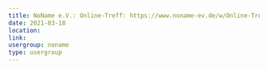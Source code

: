 ```yaml
---
title: NoName e.V.: Online-Treff: https://www.noname-ev.de/w/Online-Treff
date: 2021-03-18
location: 
link: 
usergroup: noname
type: usergroup
---
```

